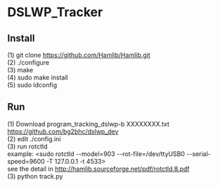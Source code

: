 DSLWP_Tracker
==========

Install
----------
(1) git clone https://github.com/Hamlib/Hamlib.git  
(2) ./configure  
(3) make  
(4) sudo make install  
(5) sudo ldconfig  
  
Run  
----------
(1) Download program_tracking_dslwp-b XXXXXXXX.txt  
    <https://github.com/bg2bhc/dslwp_dev>  
(2) edit ./config.ini  
(3) run rotctld  
    example: <sudo rotctld --model=903 --rot-file=/dev/ttyUSB0 --serial-speed=9600 -T 127.0.0.1 -t 4533>  
    see the detail in <http://hamlib.sourceforge.net/pdf/rotctld.8.pdf>  
(3) python track.py  
